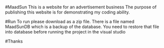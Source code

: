 #MaadSun
This is a website for an advertisement business
The purpose of publishing this website is for demonstrating my coding ability.

#Run
To run please download as a zip file.
There is a file named MaadSunDB which is a backup of the database.
You need to restore that file into database before running the project in the visual studio


#Thanks
